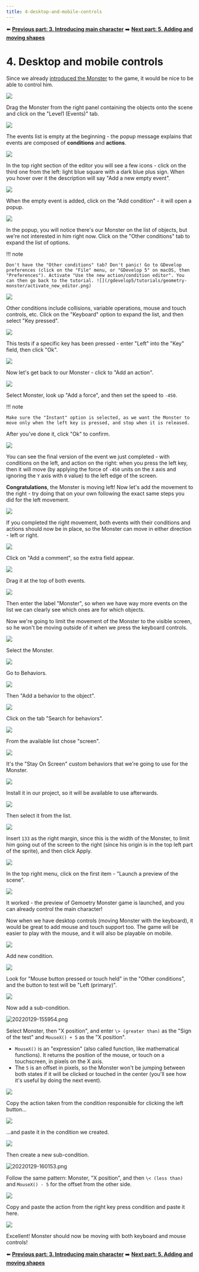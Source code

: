 ```yaml
---
title: 4-desktop-and-mobile-controls
---
```

⬅️ **[Previous part: 3. Introducing main character](/gdevelop5/tutorials/geometry-monster/3-introducing-main-character)** ➡️ **[Next part: 5. Adding and moving shapes](/gdevelop5/tutorials/geometry-monster/5-adding-and-moving-shapes)**

# 4. Desktop and mobile controls

Since we already [introduced the Monster](/gdevelop5/tutorials/geometry-monster/3-introducing-main-character) to the game, it would be nice to be able to control him.

![](/gdevelop5/tutorials/geometry-monster/28_5.png)

Drag the Monster from the right panel containing the objects onto the scene and click on the "Level1 (Events)" tab.

![](/gdevelop5/tutorials/geometry-monster/30.png)

The events list is empty at the beginning - the popup message explains that events are composed of **conditions** and **actions**.

![](/gdevelop5/tutorials/geometry-monster/31.png)

In the top right section of the editor you will see a few icons - click on the third one from the left: light blue square with a dark blue plus sign. When you hover over it the description will say "Add a new empty event".

![](/gdevelop5/tutorials/geometry-monster/32.png)

When the empty event is added, click on the "Add condition" - it will open a popup.

![](/gdevelop5/tutorials/geometry-monster/33.png)

In the popup, you will notice there's our Monster on the list of objects, but we're not interested in him right now. Click on the "Other conditions" tab to expand the list of options.

!!! note

    Don't have the "Other conditions" tab? Don't panic! Go to GDevelop preferences (click on the "File" menu, or "GDevelop 5" on macOS, then "Preferences"). Activate "Use the new action/condition editor". You can then go back to the tutorial. ![](/gdevelop5/tutorials/geometry-monster/activate_new_editor.png) 

![](/gdevelop5/tutorials/geometry-monster/34.png)

Other conditions include collisions, variable operations, mouse and touch controls, etc. Click on the "Keyboard" option to expand the list, and then select "Key pressed".

![](/gdevelop5/tutorials/geometry-monster/35_5.png)

This tests if a specific key has been pressed - enter "Left" into the "Key" field, then click "Ok".

![](/gdevelop5/tutorials/geometry-monster/37.png)

Now let's get back to our Monster - click to "Add an action".

![](/gdevelop5/tutorials/geometry-monster/38.png)

Select Monster, look up "Add a force", and then set the speed to `-450`.

!!! note

    Make sure the "Instant" option is selected, as we want the Monster to move only when the left key is pressed, and stop when it is released.

After you've done it, click "Ok" to confirm.

![](/gdevelop5/tutorials/geometry-monster/45.png)

You can see the final version of the event we just completed - with conditions on the left, and action on the right: when you press the left key, then it will move (by applying the force of `-450` units on the `X` axis and ignoring the `Y` axis with `0` value) to the left edge of the screen.

**Congratulations**, the Monster is moving left! Now let's add the movement to the right - try doing that on your own following the exact same steps you did for the left movement.

![](/gdevelop5/tutorials/geometry-monster/51.png)

If you completed the right movement, both events with their conditions and actions should now be in place, so the Monster can move in either direction - left or right.

![](/gdevelop5/tutorials/geometry-monster/52.png)

Click on "Add a comment", so the extra field appear.

![](/gdevelop5/tutorials/geometry-monster/53.png)

Drag it at the top of both events.

![](/gdevelop5/tutorials/geometry-monster/54.png)

Then enter the label "Monster", so when we have way more events on the list we can clearly see which ones are for which objects.

Now we're going to limit the movement of the Monster to the visible screen, so he won't be moving outside of it when we press the keyboard controls.

![](/gdevelop5/tutorials/geometry-monster/54_1.png)

Select the Monster.

![](/gdevelop5/tutorials/geometry-monster/54_2.png)

Go to Behaviors.

![](/gdevelop5/tutorials/geometry-monster/54_3.png)

Then "Add a behavior to the object".

![](/gdevelop5/tutorials/geometry-monster/54_4.png)

Click on the tab "Search for behaviors".

![](/gdevelop5/tutorials/geometry-monster/54_5.png)

From the available list chose "screen".

![](/gdevelop5/tutorials/geometry-monster/54_6.png)

It's the "Stay On Screen" custom behaviors that we're going to use for the Monster.

![](/gdevelop5/tutorials/geometry-monster/54_7.png)

Install it in our project, so it will be available to use afterwards.

![](/gdevelop5/tutorials/geometry-monster/54_8.png)

Then select it from the list.

![](/gdevelop5/tutorials/geometry-monster/54_9.png)

Insert `133` as the right margin, since this is the width of the Monster, to limit him going out of the screen to the right (since his origin is in the top left part of the sprite), and then click Apply.

![](/gdevelop5/tutorials/geometry-monster/55.png)

In the top right menu, click on the first item - "Launch a preview of the scene".

![](/gdevelop5/tutorials/geometry-monster/56.png)

It worked - the preview of Gemoetry Monster game is launched, and you can already control the main character!

Now when we have desktop controls (moving Monster with the keyboard), it would be great to add mouse and touch support too. The game will be easier to play with the mouse, and it will also be playable on mobile.

![](/gdevelop5/tutorials/geometry-monster/56_1.png)

Add new condition.

![](/gdevelop5/tutorials/geometry-monster/56_2.png)

Look for "Mouse button pressed or touch held" in the "Other conditions", and the button to test will be "Left (primary)".

![](/gdevelop5/tutorials/geometry-monster/56_3.png)

Now add a sub-condition.

![20220129-155954.png](/gdevelop5/tutorials/geometry-monster/4-desktop-and-mobile-controls/pasted/20220129-155954.png)

Select Monster, then "X position", and enter `\> (greater than)` as the "Sign of the test" and `MouseX() + 5` as the "X position".

* `MouseX()` is an "expression" (also called function, like mathematical functions). It returns the position of the mouse, or touch on a touchscreen, in pixels on the X axis.
* The `5` is an offset in pixels, so the Monster won't be jumping between both states if it will be clicked or touched in the center (you'll see how it's useful by doing the next event).

![](/gdevelop5/tutorials/geometry-monster/56_5.png)

Copy the action taken from the condition responsible for clicking the left button...

![](/gdevelop5/tutorials/geometry-monster/56_6.png)

...and paste it in the condition we created.

![](/gdevelop5/tutorials/geometry-monster/56_7.png)

Then create a new sub-condition.

![20220129-160153.png](/gdevelop5/tutorials/geometry-monster/4-desktop-and-mobile-controls/pasted/20220129-160153.png)

Follow the same pattern: Monster, "X position", and then `\< (less than)` and `MouseX() - 5` for the offset from the other side.

![](/gdevelop5/tutorials/geometry-monster/56_9.png)

Copy and paste the action from the right key press condition and paste it here.

![](/gdevelop5/tutorials/geometry-monster/56_10.png)

Excellent! Monster should now be moving with both keyboard and mouse controls!

⬅️ **[Previous part: 3. Introducing main character](/gdevelop5/tutorials/geometry-monster/3-introducing-main-character)** ➡️ **[Next part: 5. Adding and moving shapes](/gdevelop5/tutorials/geometry-monster/5-adding-and-moving-shapes)**
